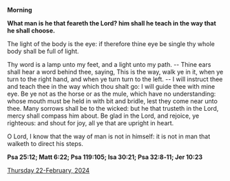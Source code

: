 **Morning**

**What man is he that feareth the Lord? him shall he teach in the way that he shall choose.**
 
The light of the body is the eye: if therefore thine eye be single thy whole body shall be full of light.
 
Thy word is a lamp unto my feet, and a light unto my path. -- Thine ears shall hear a word behind thee, saying, This is the way, walk ye in it, when ye turn to the right hand, and when ye turn turn to the left. -- I will instruct thee and teach thee in the way which thou shalt go: I will guide thee with mine eye. Be ye not as the horse or as the mule, which have no understanding: whose mouth must be held in with bit and bridle, lest they come near unto thee. Many sorrows shall be to the wicked: but he that trusteth in the Lord, mercy shall compass him about. Be glad in the Lord, and rejoice, ye righteous: and shout for joy, all ye that are upright in heart.
 
O Lord, I know that the way of man is not in himself: it is not in man that walketh to direct his steps.  

**Psa 25:12; Matt 6:22; Psa 119:105; Isa 30:21; Psa 32:8‑11; Jer 10:23**

[Thursday 22-February, 2024](https://t.me/daily_light)
